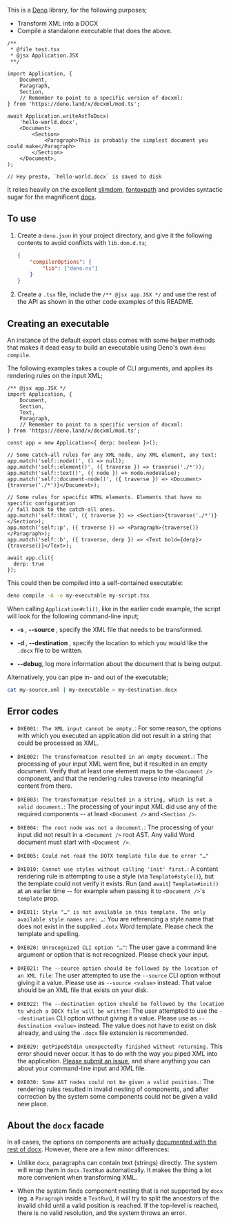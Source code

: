 This is a [Deno](https://deno.land/) library, for the following purposes;

- Transform XML into a DOCX
- Compile a standalone executable that does the above.

```tsx
/**
 * @file test.tsx
 * @jsx Application.JSX
 **/

import Application, {
	Document,
	Paragraph,
	Section,
	// Remember to point to a specific version of docxml:
} from 'https://deno.land/x/docxml/mod.ts';

await Application.writeAstToDocx(
	'hello-world.docx',
	<Document>
		<Section>
			<Paragraph>This is probably the simplest document you could make</Paragraph>
		</Section>
	</Document>,
);

// Hey presto, `hello-world.docx` is saved to disk
```

It relies heavily on the excellent [slimdom](https://github.com/bwrrp/slimdom.js),
[fontoxpath](https://github.com/FontoXML/fontoxpath) and provides syntactic sugar for the
magnificent [docx](https://github.com/dolanmiu/docx).

## To use

1.  Create a `deno.json` in your project directory, and give it the following contents to avoid
    conflicts with `lib.dom.d.ts`;

    ```json
    {
    	"compilerOptions": {
    		"lib": ["deno.ns"]
    	}
    }
    ```

2.  Create a `.tsx` file, include the `/** @jsx app.JSX */` and use the rest of the API as shown in
    the other code examples of this README.

## Creating an executable

An instance of the default export class comes with some helper methods that makes it dead easy to
build an executable using Deno's own `deno compile`.

The following examples takes a couple of CLI arguments, and applies its rendering rules on the
input XML;

```tsx
/** @jsx app.JSX */
import Application, {
	Document,
	Section,
	Text,
	Paragraph,
	// Remember to point to a specific version of docxml:
} from 'https://deno.land/x/docxml/mod.ts';

const app = new Application<{ derp: boolean }>();

// Some catch-all rules for any XML node, any XML element, any text:
app.match('self::node()', () => null);
app.match('self::element()', ({ traverse }) => traverse('./*'));
app.match('self::text()', ({ node }) => node.nodeValue);
app.match('self::document-node()', ({ traverse }) => <Document>{traverse('./*')}</Document>);

// Some rules for specific HTML elements. Elements that have no specific configuration
// fall back to the catch-all ones.
app.match('self::html', ({ traverse }) => <Section>{traverse('./*')}</Section>);
app.match('self::p', ({ traverse }) => <Paragraph>{traverse()}</Paragraph>);
app.match('self::b', ({ traverse, derp }) => <Text bold={derp}>{traverse()}</Text>);

await app.cli({
  derp: true
});
```

This could then be compiled into a self-contained executable:

```sh
deno compile -A -o my-executable my-script.tsx
```

When calling `Application#cli()`, like in the earlier code example, the script will look for the
following command-line input;

- **-s <filename>**, **--source <filename>**, specify the XML file that needs to be transformed.

- **-d <filename>**, **--destination <filename>**, specify the location to which you would like the
  `.docx` file to be written.

- **--debug**, log more information about the document that is being output.

Alternatively, you can pipe in- and out of the executable;

```sh
cat my-source.xml | my-executable > my-destination.docx
```

## Error codes

- `DXE001: The XML input cannot be empty.`: For some reason, the options with which you executed an
  application did not result in a string that could be processed as XML.

- `DXE002: The transformation resulted in an empty document.`: The processing of your input XML went
  fine, but it resulted in an empty document. Verify that at least one element maps to the
  `<Document />` component, and that the rendering rules traverse into meaningful content from there.

- `DXE003: The transformation resulted in a string, which is not a valid document.`: The processing
  of your input XML did use any of the required components -- at least `<Document />` and
  `<Section />`.

- `DXE004: The root node was not a document.`: The processing of your input did not result in a
  `<Document />` root AST. Any valid Word document must start with `<Document />`.

- `DXE005: Could not read the DOTX template file due to error "…"`

- `DXE010: Cannot use styles without calling 'init' first.`: A content rendering rule is attempting
  to use a style (via `Template#style()`), but the template could not verify it exists. Run (and
  `await`) `Template#init()` at an earlier time -- for example when passing it to `<Document />`'s
  `template` prop.

- `DXE011: Style "…" is not available in this template. The only available style names are: …`: You
  are referencing a style name that does not exist in the supplied `.dotx` Word template. Please
  check the template and spelling.

- `DXE020: Unrecognized CLI option "…"`: The user gave a command line argument or option that is
  not recognized. Please check your input.

- `DXE021: The --source option should be followed by the location of an XML file`: The user
  attempted to use the `--source` CLI option without giving it a value. Please use as `--source
  <value>` instead. That value should be an XML file that exists on your disk.

- `DXE022: The --destination option should be followed by the location to which a DOCX file will be
  written`: The user attempted to use the `--destination` CLI option without giving it a value.
  Please use as `--destination <value>` instead. The value does not have to exist on disk already,
  and using the `.docx` file extension is recommended.

- `DXE029: getPipedStdin unexpectedly finished without returning.` This error should never occur. It
  has to do with the way you piped XML into the application.
  [Please submit an issue](https://github.com/wvbe/experimental-deno-xml-to-docx/issues/new), and
  share anything you can about your command-line input and XML file.

- `DXE030: Some AST nodes could not be given a valid position.`: The rendering rules resulted in
  invalid nesting of components, and after correction by the system some components could not be
  given a valid new place.

## About the `docx` facade

In all cases, the options on components are actually
[documented with the rest of docx](https://docx.js.org/). However, there are a few minor
differences:

- Unlike `docx`, paragraphs can contain text (strings) directly. The system will wrap them in
  `docx.TextRun` automatically. It makes the thing a lot more convenient when transforming XML.

- When the system finds component nesting that is not supported by `docx` (eg. a `Paragraph` inside
  a `TextRun`), it will try to split the ancestors of the invalid child until a valid position is
  reached. If the top-level is reached, there is no valid resolution, and the system throws an
  error.
